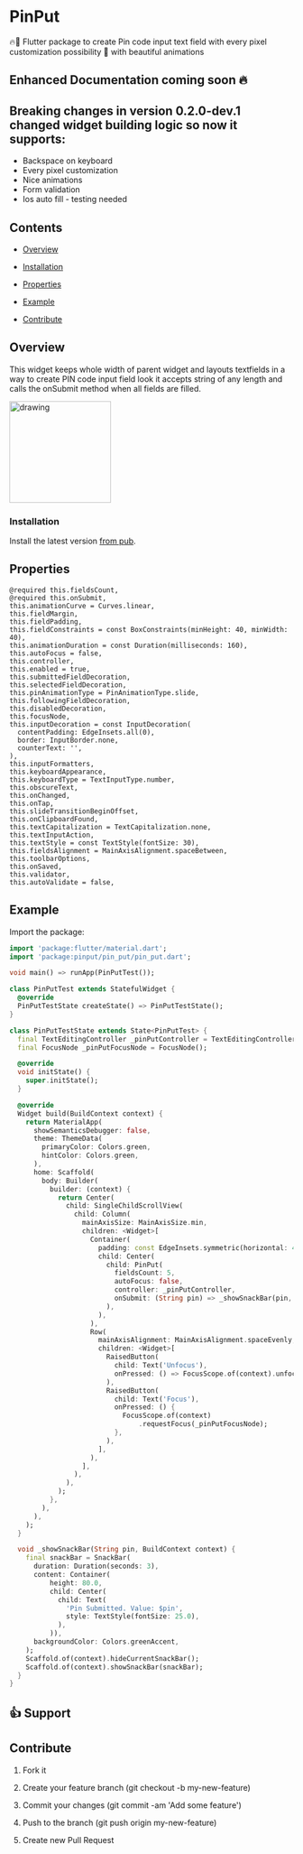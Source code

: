 # PinPut

🔥🚀
Flutter package to create Pin code input text field with every pixel customization possibility 🎨 with beautiful animations

## Enhanced Documentation coming soon 🔥

## Breaking changes in version 0.2.0-dev.1 changed widget building logic so now it supports:
-    Backspace on keyboard
-    Every pixel customization
-    Nice animations
-    Form validation
-    Ios auto fill - testing needed

## Contents

- [Overview](#overview)

- [Installation](#installation)

- [Properties](#properties)

- [Example](#example)

- [Contribute](#contribute)

## Overview

This widget keeps whole width of parent widget and layouts textfields in a way to create PIN code input field look it accepts string of any length and calls the onSubmit method when all fields are filled.

<img  src="https://raw.githubusercontent.com/Tkko/Flutter_PinPut/master/example/media/new_pinput_demo.gif"  alt="drawing"  width="180"/>

### Installation

Install the latest version [from pub](https://pub.dartlang.org/packages/pinput).

## Properties

    @required this.fieldsCount,
    @required this.onSubmit,
    this.animationCurve = Curves.linear,
    this.fieldMargin,
    this.fieldPadding,
    this.fieldConstraints = const BoxConstraints(minHeight: 40, minWidth: 40),
    this.animationDuration = const Duration(milliseconds: 160),
    this.autoFocus = false,
    this.controller,
    this.enabled = true,
    this.submittedFieldDecoration,
    this.selectedFieldDecoration,
    this.pinAnimationType = PinAnimationType.slide,
    this.followingFieldDecoration,
    this.disabledDecoration,
    this.focusNode,
    this.inputDecoration = const InputDecoration(
      contentPadding: EdgeInsets.all(0),
      border: InputBorder.none,
      counterText: '',
    ),
    this.inputFormatters,
    this.keyboardAppearance,
    this.keyboardType = TextInputType.number,
    this.obscureText,
    this.onChanged,
    this.onTap,
    this.slideTransitionBeginOffset,
    this.onClipboardFound,
    this.textCapitalization = TextCapitalization.none,
    this.textInputAction,
    this.textStyle = const TextStyle(fontSize: 30),
    this.fieldsAlignment = MainAxisAlignment.spaceBetween,
    this.toolbarOptions,
    this.onSaved,
    this.validator,
    this.autoValidate = false,

## Example

Import the package:

```dart
import 'package:flutter/material.dart';
import 'package:pinput/pin_put/pin_put.dart';

void main() => runApp(PinPutTest());

class PinPutTest extends StatefulWidget {
  @override
  PinPutTestState createState() => PinPutTestState();
}

class PinPutTestState extends State<PinPutTest> {
  final TextEditingController _pinPutController = TextEditingController();
  final FocusNode _pinPutFocusNode = FocusNode();

  @override
  void initState() {
    super.initState();
  }

  @override
  Widget build(BuildContext context) {
    return MaterialApp(
      showSemanticsDebugger: false,
      theme: ThemeData(
        primaryColor: Colors.green,
        hintColor: Colors.green,
      ),
      home: Scaffold(
        body: Builder(
          builder: (context) {
            return Center(
              child: SingleChildScrollView(
                child: Column(
                  mainAxisSize: MainAxisSize.min,
                  children: <Widget>[
                    Container(
                      padding: const EdgeInsets.symmetric(horizontal: 40.0),
                      child: Center(
                        child: PinPut(
                          fieldsCount: 5,
                          autoFocus: false,
                          controller: _pinPutController,
                          onSubmit: (String pin) => _showSnackBar(pin, context),
                        ),
                      ),
                    ),
                    Row(
                      mainAxisAlignment: MainAxisAlignment.spaceEvenly,
                      children: <Widget>[
                        RaisedButton(
                          child: Text('Unfocus'),
                          onPressed: () => FocusScope.of(context).unfocus(),
                        ),
                        RaisedButton(
                          child: Text('Focus'),
                          onPressed: () {
                            FocusScope.of(context)
                                .requestFocus(_pinPutFocusNode);
                          },
                        ),
                      ],
                    ),
                  ],
                ),
              ),
            );
          },
        ),
      ),
    );
  }

  void _showSnackBar(String pin, BuildContext context) {
    final snackBar = SnackBar(
      duration: Duration(seconds: 3),
      content: Container(
          height: 80.0,
          child: Center(
            child: Text(
              'Pin Submitted. Value: $pin',
              style: TextStyle(fontSize: 25.0),
            ),
          )),
      backgroundColor: Colors.greenAccent,
    );
    Scaffold.of(context).hideCurrentSnackBar();
    Scaffold.of(context).showSnackBar(snackBar);
  }
}

```

## 👍 Support

## Contribute

1. Fork it

2. Create your feature branch (git checkout -b my-new-feature)

3. Commit your changes (git commit -am 'Add some feature')

4. Push to the branch (git push origin my-new-feature)

5. Create new Pull Request